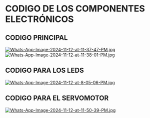 # CODIGO DE LOS COMPONENTES ELECTRÓNICOS
## CODIGO PRINCIPAL
[![Whats-App-Image-2024-11-12-at-11-37-47-PM.jpg](https://i.postimg.cc/BnBTLFry/Whats-App-Image-2024-11-12-at-11-37-47-PM.jpg)](https://postimg.cc/xXqJBXTy)
[![Whats-App-Image-2024-11-12-at-11-38-01-PM.jpg](https://i.postimg.cc/tgrFDjCN/Whats-App-Image-2024-11-12-at-11-38-01-PM.jpg)](https://postimg.cc/9474Fs9D)

## CODIGO PARA LOS LEDS
[![Whats-App-Image-2024-11-12-at-8-05-06-PM.jpg](https://i.postimg.cc/gjhRYLyg/Whats-App-Image-2024-11-12-at-8-05-06-PM.jpg)](https://postimg.cc/CnFd71Q8)

## CODIGO PARA EL SERVOMOTOR
[![Whats-App-Image-2024-11-12-at-11-50-39-PM.jpg](https://i.postimg.cc/0NNwzBdM/Whats-App-Image-2024-11-12-at-11-50-39-PM.jpg)](https://postimg.cc/qN9RYQF4)
